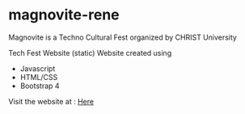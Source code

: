 # magnovite-rene
Magnovite is a Techno Cultural Fest organized by CHRIST University

Tech Fest Website (static)
Website created using
<ul>
   <li>Javascript</li>
   <li>HTML/CSS</li>
   <li>Bootstrap 4</li>
</ul>
Visit the website at : <a href="https://magnovite2021.firebaseapp.com/">Here</a>
